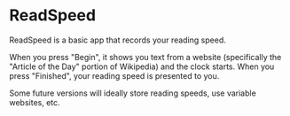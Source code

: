 # ReadSpeed

ReadSpeed is a basic app that records your reading speed.

When you press "Begin", it shows you text from a website (specifically the "Article of the Day" portion of Wikipedia) and the clock starts.
When you press "Finished", your reading speed is presented to you.

Some future versions will ideally store reading speeds, use variable websites, etc.
